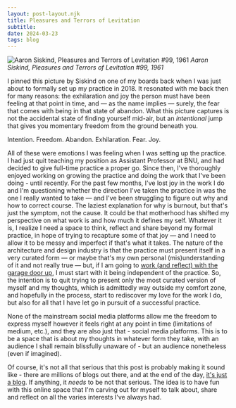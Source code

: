 ```yaml
---
layout: post-layout.njk
title: Pleasures and Terrors of Levitation
subtitle: 
date: 2024-03-23
tags: blog
---
```

![Aaron Siskind, Pleasures and Terrors of Levitation #99, 1961](/images/levitation99.jpg)
*Aaron Siskind, Pleasures and Terrors of Levitation #99, 1961*


I pinned this picture by Siskind on one of my boards back when I was just about to formally set up my practice in 2018. It resonated with me back then for many reasons: the exhilaration and joy the person must have been feeling at that point in time, and — as the name implies — surely, the fear that comes with being in that state of abandon. What this picture captures is not the accidental state of finding yourself mid-air, but an *intentional* jump that gives you momentary freedom from the ground beneath you.

Intention. Freedom. Abandon. Exhilaration. Fear. Joy.

All of these were emotions I was feeling when I was setting up the practice. I had just quit teaching my position as Assistant Professor at BNU, and had decided to give full-time practice a proper go. Since then, I've thoroughly enjoyed working on growing the practice and doing the work that I've been doing - until recently. For the past few months, I've lost joy in the work I do and I'm questioning whether the direction I've taken the practice in was the one I really wanted to take — and I've been struggling to figure out why and how to correct course. The laziest explanation for why is burnout, but that's just the symptom, not the cause. It could be that motherhood has shifted my perspective on what work is and how much it defines my self. Whatever it is, I realize I need a space to think, reflect and share beyond my formal practice, in hope of trying to recapture some of that joy — and I need to allow it to be messy and imperfect if that's what it takes. The nature of the architecture and design industry is that the practice must present itself in a very curated form — or maybe that's my own personal (mis)understanding of it and not really true — but, if I am going to [work (and reflect) with the garage door up](https://notes.andymatuschak.org/About_these_notes?stackedNotes=z21cgR9K3UcQ5a7yPsj2RUim3oM2TzdBByZu), I must start with it being independent of the practice. So, the intention is to quit trying to present only the most curated version of myself and my thoughts, which is admittedly way outside my comfort zone, and hopefully in the process, start to rediscover my love for the work I do, but also for all that I have let go in pursuit of a successful practice.

None of the mainstream social media platforms allow me the freedom to express myself however it feels right at any point in time (limitations of medium, etc.), and they are also just that - social media platforms. This is to be a space that is about my thoughts in whatever form they take, with an audience I shall remain blissfully unaware of - but an audience nonetheless (even if imagined).

Of course, it's not all that serious that this post is probably making it sound like - there are millions of blogs out there, and at the end of the day, [it's just a blog](https://anniemueller.com/posts/its-just-a-blog). If anything, it *needs* to be not that serious. The idea is to have fun with this online space that I'm carving out for myself to talk about, share and reflect on all the varies interests I've always had.

